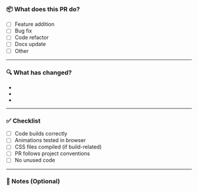 ### 📦 What does this PR do?

<!-- A clear and concise description of the change -->

- [ ] Feature addition
- [ ] Bug fix
- [ ] Code refactor
- [ ] Docs update
- [ ] Other

---

### 🔍 What has changed?

<!-- List specific changes made -->
- 
- 
- 

---

### ✅ Checklist

- [ ] Code builds correctly
- [ ] Animations tested in browser
- [ ] CSS files compiled (if build-related)
- [ ] PR follows project conventions
- [ ] No unused code

---

### 💬 Notes (Optional)

<!-- Add any additional info, screenshots, references, or concerns -->
